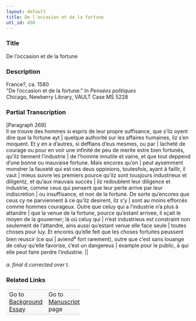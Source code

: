 ```yaml
---  
layout: default  
title: De l'occasion et de la fortune  
utl_id: 450
---
```


### Title

De l'occasion et de la fortune

### Description

<p>France?, ca. 1580<br />
"De l’occasion et de la fortune." In <em>Pensées politiques</em><br />
Chicago, Newberry Library, VAULT Case MS 5228</p>



### Partial Transcription

<p>[Paragraph 269]<br />
Il se trouve des hommes si espris de leur propre suffisance, que s’ilz oyent dire que la fortune ayt | quelque authorité sur les affaires humaines, ilz s’en moquent. Et y en a d’autres, si deffians d’eus mesmes, ou par | lacheté de courage ou pour en voir une infinité de peu de merite estre bien fortunés, qu’ilz tiennent l’industrie | de l’homme innutile et vaine, et que tout deppend d’une bonne ou mauvaise fortune. Mais encores qu’on | peut aysemment monstrer la fauseté qui est ces deus oppinions, toutesfois, ayant à faillir, il vaut | mieus suivre les premiers pource qu’ilz sont tousjours industrieux et diligentz, et qu’aux mauvais succés | ilz redoublent leur diligence et industrie, comme ceus qui pensent que leur perte arrive par leur indiscretion | ou insuffisance, et non de la fortune. De sorte qu’encores que ceus cy ne parviennent à ce qu’ilz desirent, ilz s’y | sont au moins efforcés comme hommes courageux. Outre que celuy qui a l’industrie n’a plus à attandre | que la venue de la fortune, pource qu’estant arrivee, il sçait le moyen de la gouverner; là où celuy qui | n’est industrieus est constraint non seulement de l’attandre, ains aussi qu’estant venue elle face seule | toutes choses pour luy. Et encores qu’elle feit que les choses fortuites peus­sent bien reuscir (ce qui | aviend<sup>a</sup> fort rarement), outre que c’est sans louange de celuy qu’elle favorise, c’est un dangereus | example pour le public, à qui elle peut faire perdre l’industrie. <span style="line-height: 20.8px;">||</span></p>
<p><em>a. final</em> d <em>corrected over</em> t.</p>



### Related Links

<table border="0.5" cellpadding="1" cellspacing="1" style="width: 200px; background-color:#F8F8F8;">
    <tbody style="border-color:#ccc">
        <tr style="border-color:#ccc">
            <td>Go to <a href="https://centerfordigitalhumanities.github.io/Newberry-French-paleography/essay/450" target="_blank">Background Essay</a></td>
            <td>Go to <a href="https://centerfordigitalhumanities.github.io/Newberry-French-paleography/www/record.html?id=450" target="_blank">Manuscript</a> page</td>
        </tr>
    </tbody>
</table>
